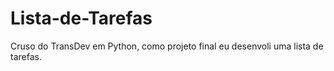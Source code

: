 # Lista-de-Tarefas
Cruso do TransDev em Python, como projeto final eu desenvoli uma lista de tarefas.
